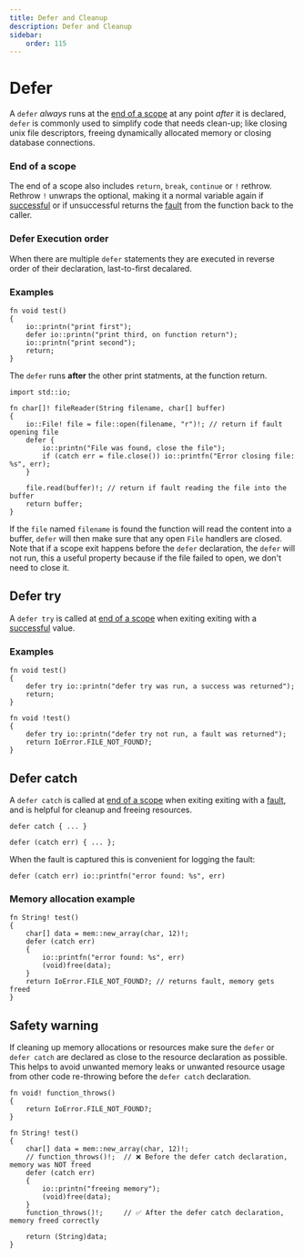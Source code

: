 ```yaml
---
title: Defer and Cleanup
description: Defer and Cleanup
sidebar:
    order: 115
---
```


# Defer 

A `defer` *always* runs at the [end of a scope](#end-of-a-scope) at any point *after* it is declared, `defer` is commonly used to simplify code that needs clean-up; like closing unix file descriptors, freeing dynamically allocated memory or closing database connections.

### End of a scope
The end of a scope also includes `return`, `break`, `continue` or `!` rethrow. Rethrow `!` unwraps the optional, making it a normal variable again if [successful](../optionals) or if unsuccessful returns the [fault](../optionals) from the function back to the caller.

### Defer Execution order
When there are multiple `defer` statements they are executed in reverse order of their declaration, last-to-first decalared. 

### Examples

```c3
fn void test() 
{
    io::printn("print first");
    defer io::printn("print third, on function return");
    io::printn("print second");
    return;
}

```
The `defer` runs **after** the other print statments, at the function return.


```c3
import std::io;

fn char[]! fileReader(String filename, char[] buffer)
{   
    io::File! file = file::open(filename, "r")!; // return if fault opening file
    defer { 
        io::printn("File was found, close the file"); 
        if (catch err = file.close()) io::printfn("Error closing file: %s", err); 
    }

    file.read(buffer)!; // return if fault reading the file into the buffer
    return buffer;
}
```

If the `file` named `filename` is found the function will read the content into a buffer, `defer` will then make sure that any open `File` handlers are closed. 
Note that if a scope exit happens before the `defer` declaration, the `defer` will not run, this a useful property because if the file failed to open, we don't need to close it.


## Defer try

A `defer try` is called at [end of a scope](#end-of-a-scope) when exiting exiting with a [successful](../optionals) value.


### Examples

```c3
fn void test() 
{
    defer try io::printn("defer try was run, a success was returned"); 
    return;
}
```

```c3
fn void !test() 
{
    defer try io::printn("defer try not run, a fault was returned");
    return IoError.FILE_NOT_FOUND?;
}
```



## Defer catch

A `defer catch` is called at [end of a scope](#end-of-a-scope) when exiting exiting with a [fault](../optionals), and is helpful for cleanup and freeing resources.
 


```c3
defer catch { ... }
```


```c3
defer (catch err) { ... };
```
When the fault is captured this is convenient for logging the fault:
```c3
defer (catch err) io::printfn("error found: %s", err)
```
### Memory allocation example


```c3
fn String! test()
{
    char[] data = mem::new_array(char, 12)!;
    defer (catch err) 
    {
        io::printfn("error found: %s", err)
        (void)free(data);
    }
    return IoError.FILE_NOT_FOUND?; // returns fault, memory gets freed
}
```

## Safety warning
If cleaning up memory allocations or resources make sure the `defer` or `defer catch` are declared as close to the resource declaration as possible. This helps to avoid unwanted memory leaks or unwanted resource usage from other code re-throwing before the `defer catch` declaration.

```c3
fn void! function_throws() 
{
    return IoError.FILE_NOT_FOUND?;
}

fn String! test()
{
    char[] data = mem::new_array(char, 12)!;
    // function_throws()!;  // ❌ Before the defer catch declaration, memory was NOT freed
    defer (catch err) 
    {
        io::printn("freeing memory");
        (void)free(data);
    }
    function_throws()!;     // ✅ After the defer catch declaration, memory freed correctly

    return (String)data; 
}
```


